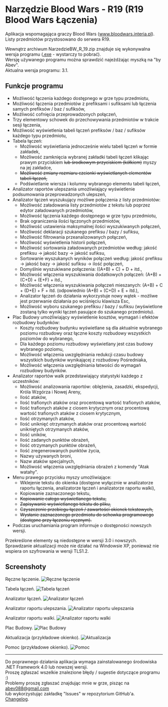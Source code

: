 # Narzędzie Blood Wars - R19 (R19 Blood Wars Łączenia)
   
Aplikacja wspomagająca graczy Blood Wars (www.bloodwars.interia.pl).  
Listy przedmiotów przystosowano do serwera R19.  
   
Wewnątrz archiwum NarzedzieBW_R_19.zip znajduje się wykonywalna wersja programu ([.exe](https://github.com/Abev08/R19_BW_laczenia/raw/master/NarzedzieBW_R_19.zip) - wystarczy to pobrać).  
Wersję używanego programu można sprawdzić najeżdżając myszką na "by Abev".  
Aktualna wersja programu: 3.1.  
   
   
## Funkcje programu
 - Możliwość łączenia każdego dostępnego w grze typu przedmiotu,
 - Możliwość łączenia przedmiotów z prefiksami i sufiksami lub łączenia samych prefiksów / baz / sufiksów,
 - Możliwość cofnięcia przeprowadzonych połączeń,
 - Trzy elementowy schowek do przechowywania przedmiotów w trakcie sesji łączenia,
 - Możliwość wyświetlenia tabeli łączeń prefiksów / baz / sufiksów każdego typu przedmiotu,
 - Tabela łączeń:
   - Możliwość wyświetlania jednocześnie wielu tabeli łączeń w formie zakładek,
   - Możliwość zamknięcia wybranej zakładki tabeli łączeń klikając prawym przyciskiem ~~lub środkowym przyciskiem (kółkiem)~~ myszy na jej zakładce,
   - ~~Możliwość zmiany rozmiaru czcionki wyświetlanych elementów tabeli łączeń,~~
   - Podświetlanie wiersza i kolumny wybranego elementu tabeli łączeń,
 - Analizator raportów ulepszania umożliwiający wyświetlenie podsumowania przeprowadzonych ulepszeń,
 - Analizator łączeń wyszukujący możliwe połączenia z listy przedmiotów:
   - Możliwość załadowania listy przedmiotów z tekstu lub poprzez edytor załadowanych przedmiotów,
   - Możliwość łączenia każdego dostępnego w grze typu przedmiotu,
   - Brak ograniczenia ilości łączonych przedmiotów,
   - Możliwość ustawienia maksymalnej ilości wyszukiwanych połączeń,
   - Możliwość deklaracji szukanego prefiksu / bazy / sufiksu,
   - Możliwość filtrowania przeanalizowanych połączeń,
   - Możliwość wyświetlenia historii połączeń,
   - Możliwość sortowania załadowanych przedmiotów według: jakość prefiksu -> jakość bazy -> jakość sufiksu,
   - Sortowanie wyszukanych wyników połączeń według: jakość prefiksu -> jakość bazy -> jakość sufiksu -> ilość połączeń,
   - Domyślnie wyszukiwane połączenia: ((A+B) + C) + D + itd.,
   - Możliwość włączenia wyszukiwania dodatkowych połączeń: (A+B) + (C+D) + (E+F) + itd.,
   - Możliwość włączenia wyszukiwania połączeń mieszanych: (A+B) + C + (D+E) + F + itd. (odpowiednio (A+B) + (C+D) + E + itd.),
   - Analizator łączeń do działania wykorzystuje nowy wątek - możliwe jest przerwanie działania po wciśnięciu klawisza Esc,
   - Możliwość wyboru szukanego prefiksu / bazy / sufiksu (wyświetlone zostaną tylko wyniki łączeń pasujące do szukanego przedmiotu).
 - Plac Budowy umożliwiający wyświetlenie kosztów, wymagań i efektów rozbudowy budynków:
   - Koszty rozbudowy budynku wyświetlane są dla aktualnie wybranego poziomu rozbudowy oraz łączne koszty rozbudowy wszystkich poziomów do wybranego,
   - Dla każdego poziomu rozbudowy wyświetlany jest czas budowy wybranego poziomu,
   - Możliwość włączenia uwzględniania redukcji czasu budowy wszystkich budynków wynikającej z rozbudowy Pośredniaka,
   - Możliwość włączenia uwzględniania łatwości do wymagań rozbudowy budynków.
 - Analizator raportów walk przedstawiający statystyki każdego z uczestników:
   - Możliwość analizowania raportów: oblężenia, zasadzki, ekspedycji, Króla Wzgórza i Nowej Areny,
   - Ilość ataków,
   - Ilość trafionych ataków oraz procentową wartość trafionych ataków,
   - Ilość trafionych ataków z ciosem krytycznym oraz procentową wartość trafionych ataków z ciosem krytycznym,
   - Ilość otrzymanych ataków,
   - Ilość uniknięć otrzymanych ataków oraz procentową wartość unikniętych otrzymanych ataków,
   - Ilość uników,
   - Ilość zadanych punktów obrażeń,
   - Ilość otrzymanych punktów obrażeń,
   - Ilość zregenerowanych punktów życia,
   - Nazwy używanych broni,
   - Nazw ataków specjalnych,
   - Możliwość włączenia uwzględniania obrażeń z komendy "Atak watahy".
 - Menu prawego przycisku myszy umożliwiające:
   - Wklejenie tekstu do okienka (dostępne wyłącznie w analizatorze raportu łączenia, analizatorze łączeń i analizatorze raportu walki),
   - Kopiowanie zaznaczonego tekstu,
   - ~~Kopiowanie całego wyświetlanego tekstu,~~
   - ~~Zapisywanie wyświetlanego tekstu do pliku,~~
   - ~~Czyszczenie przebiegu łączeń / zawartości okienek tekstowych,~~
   - ~~Wysłanie zaznaczonego przedmiotu do schowka programowego (dostępne przy łączeniu ręcznym).~~
 - Podczas uruchamiania program informuje o dostępności nowszych wersji.   
   
Przekreślone elementy są niedostępne w wersji 3.0 i nowszych.   
Sprawdzanie aktualizacji może nie działać na Windowsie XP, ponieważ nie wspiera on szyfrowania w wersji TLS1.2.   
   
   
## Screenshoty
Ręczne łączenie.
![Ręczne łączenie](Screenshots/Reczne_laczenie.png?raw=true "Ręczne łączenie")   
   
   
Tabela łączeń.
![Tabela łączeń](Screenshots/Tabela_laczen.png?raw=true "Tabela łączeń")   
   
   
Analizator łączeń.
![Analizator łączeń](Screenshots/Analizator_laczen.png?raw=true "Analizator łączeń")   
   
   
Analizator raportu ulepszania.
![Analizator raportu ulepszania](Screenshots/Analizator_raportu_ulepszania.png?raw=true "Analizator raportu ulepszania")   
   
   
Analizator raportu walki.
![Analizator raportu walki](Screenshots/Analizator_raportu_walki.png?raw=true "Analizator raportu walki") 
   
   
Plac Budowy.
![Plac Budowy](Screenshots/Plac_budowy.png?raw=true "Plac Budowy") 
   
   
Aktualizacja (przykładowe okienko).
![Aktualizacja](Screenshots/Aktualizacja.png?raw=true "Aktualizacja") 
   
   
Pomoc (przykładowe okienko).
![Pomoc](Screenshots/Pomoc.png?raw=true "Pomoc") 
   
   
   
--------------------------
   
   
Do poprawnego działania aplikacja wymaga zainstalowanego środowiska .NET Framework 4.0 lub nowszej wersji.  
Proszę zgłaszać wszelkie znalezione błędy / sugestie dotyczące programu :)  
Problemy proszę zgłaszać znajdując mnie w grze, pisząc na abev088@gmail.com  
lub wykorzystując zakładkę "Issues" w repozytorium GitHub'a.  
[Changelog](Changelog.txt). 
